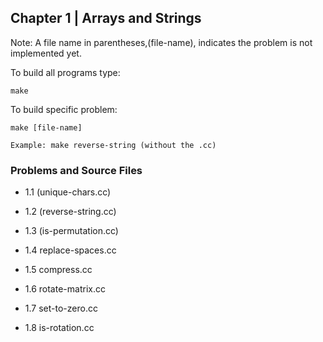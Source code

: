 ## Chapter 1 | Arrays and Strings

Note: A file name in parentheses,(file-name), indicates the problem is not implemented yet.

To build all programs type:

    make 

To build specific problem:

    make [file-name] 

    Example: make reverse-string (without the .cc)

### Problems and Source Files 

- 1.1 (unique-chars.cc)

- 1.2 (reverse-string.cc)

- 1.3 (is-permutation.cc)

- 1.4 replace-spaces.cc

- 1.5 compress.cc

- 1.6 rotate-matrix.cc

- 1.7 set-to-zero.cc

- 1.8 is-rotation.cc 

